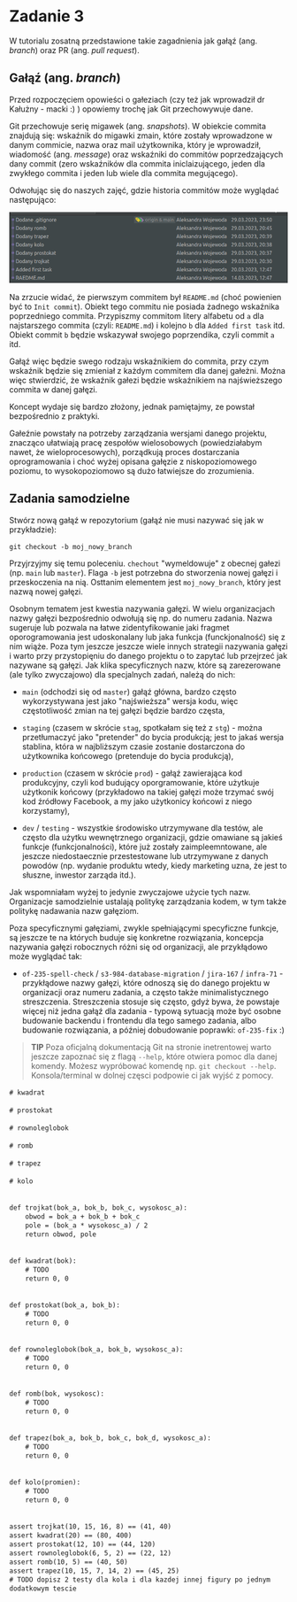 # Zadanie 3

W tutorialu zosatną przedstawione takie zagadnienia jak gałąź (ang. *branch*) oraz PR
(ang. *pull request*).

## Gałąź (ang. *branch*)

Przed rozpoczęciem opowieści o gałeziach (czy też jak wprowadził dr Kałużny - macki :) ) 
opowiemy trochę jak Git przechowywuje dane.

Git przechowuje serię migawek (ang. *snapshots*). 
W obiekcie commita znajdują się: wskaźnik do migawki zmain, które zostały wprowadzone w 
danym commicie, nazwa oraz mail użytkownika, który je wprowadził, wiadomość (ang. *message*)
oraz wskaźniki do commitów poprzedzających dany commit (zero wskaźników dla commita
iniclaizującego, jeden dla zwykłego commita i jeden lub wiele dla commita megującego).

Odwołując się do naszych zajęć, gdzie historia commitów może wyglądać następująco:

![img](/imgs/ex_3_1.png)


Na zrzucie widać, że pierwszym commitem był `README.md` (choć powienien być to `Init commit`).
Obiekt tego commitu nie posiada żadnego wskaźnika poprzedniego commita. Przypiszmy commitom
litery alfabetu od `a` dla najstarszego commita (czyli: `README.md`) i kolejno `b` dla 
`Added first task` itd. Obiekt commit `b` będzie wskazywał swojego poprzendika, czyli 
commit `a` itd.

Gałąź więc będzie swego rodzaju wskaźnikiem do commita, przy czym wskaźnik będzie się zmieniał
z każdym commitem dla danej gałeżni. Można więc stwierdzić, że wskaźnik gałezi będzie wskaźnikiem
na najświeższego commita w danej gałęzi.

Koncept wydaje się bardzo złożony, jednak pamiętajmy, ze powstał bezpośrednio z praktyki. 

Gałeźnie powstały na potrzeby zarządzania wersjami danego projektu, znacząco ułatwiają 
pracę zespołów wielosobowych (powiedziałabym nawet, że wieloprocesowych), porządkują proces
dostarczania oprogramowania i choć wyżej opisana gałęzie z niskopoziomowego poziomu, to
wysokopoziomowo są dużo łatwiejsze do zrozumienia.

## Zadania samodzielne

Stwórz nową gałąź w repozytorium (gałąź nie musi nazywać się jak w przykładzie):

```
git checkout -b moj_nowy_branch
```

Przyjrzyjmy się temu poleceniu. `chechout` "wymeldowuje" z obecnej gałezi (np. `main` lub `master`).
Flaga `-b` jest potrzebna do stworzenia nowej gałęzi i przeskoczenia na nią. Osttanim 
elementem jest `moj_nowy_branch`, który jest nazwą nowej gałęzi.

Osobnym tematem jest kwestia nazywania gałęzi. W wielu organizacjach nazwy gałęzi bezpośrednio 
odwołują się np. do numeru zadania. Nazwa sugeruje lub pozwala na łatwe zidentyfikowanie jaki
fragmet oporogramowania jest udoskonalany lub jaka funkcja (funckjonalność) się z nim wiąże. 
Poza tym jeszcze jeszcze wiele innych strategii nazywania gałęzi i warto przy przystopięniu 
do danego projektu o to zapytać lub przejrzeć jak nazywane są gałęzi. Jak klika 
specyficznych nazw, które są zarezerowane (ale tylko zwyczajowo) dla specjalnych zadań, 
należą do nich:

- `main` (odchodzi się od `master`) gałąź główna, bardzo często wykorzystywana jest jako 
"najświeższa" wersja kodu, więc częstotliwość zmian na tej gałęzi będzie bardzo częsta, 

- `staging` (czasem w skrócie `stag`, spotkałam się też z `stg`) - można przetłumaczyć
jako "pretender" do bycia produkcją; jest to jakaś wersja stablina, która w najbliższym czasie 
zostanie dostarczona do użytkownika końcowego (pretenduje do bycia produkcją),

- `production` (czasem w skrócie `prod`) - gałąź zawierająca kod produkcyjny, czyli kod 
budujący oporgramowanie, które użytkuje użytkonik końcowy (przykładowo na takiej gałęzi 
może trzymać swój kod źródłowy Facebook, a my jako użytkonicy końcowi z niego korzystamy),

- `dev` / `testing` - wszystkie środowisko utrzymywane dla testów, ale często dla użytku 
wewnętrznego organizacji, gdzie omawiane są jakieś funkcje (funkcjonalności), które już 
zostały zaimpleemntowane, ale jeszcze niedostaecznie przestestowane lub utrzymywane z danych
powodów (np. wydanie produktu wtedy, kiedy marketing uzna, że jest to słuszne, inwestor 
zarząda itd.).

Jak wspomniałam wyżej to jedynie zwyczajowe użycie tych nazw. Organizacje samodzielnie 
ustalają politykę zarządzania kodem, w tym także politykę nadawania nazw gałęziom.

Poza specyficznymi gałęziami, zwykle spełniającymi specyficzne funkcje, są jeszcze te 
na których buduje się konkretne rozwiązania, koncepcja nazywania gałęzi robocznych różni się od
organizacji, ale przykłądowo może wyglądać tak:

- `of-235-spell-check` / `s3-984-database-migration` / `jira-167` / `infra-71` - przykłądowe nazwy gałęzi,
które odnoszą się do danego projektu w organizacji oraz numeru zadania, a często także minimalistycznego
streszczenia. Streszczenia stosuje się często, gdyż bywa, że powstaje więcej niż jedna gałąź dla 
zadania - typową sytuacją może być osobne budowanie backendu i frontendu dla tego samego zadania, albo 
budowanie rozwiązania, a później dobudowanie poprawki: `of-235-fix` :)

> **TIP** Poza oficjalną dokumentacją Git na stronie inetrentowej warto jeszcze zapoznać się z 
flagą `--help`, które otwiera pomoc dla danej komendy. Możesz wypróbować komendę np. 
`git checkout --help`. Konsola/terminal w dolnej częsci podpowie ci jak wyjść z pomocy.


```
# kwadrat

# prostokat

# rownoleglobok

# romb

# trapez

# kolo


def trojkat(bok_a, bok_b, bok_c, wysokosc_a):
    obwod = bok_a + bok_b + bok_c
    pole = (bok_a * wysokosc_a) / 2
    return obwod, pole


def kwadrat(bok):
    # TODO
    return 0, 0


def prostokat(bok_a, bok_b):
    # TODO
    return 0, 0


def rownoleglobok(bok_a, bok_b, wysokosc_a):
    # TODO
    return 0, 0


def romb(bok, wysokosc):
    # TODO
    return 0, 0


def trapez(bok_a, bok_b, bok_c, bok_d, wysokosc_a):
    # TODO
    return 0, 0


def kolo(promien):
    # TODO
    return 0, 0


assert trojkat(10, 15, 16, 8) == (41, 40)
assert kwadrat(20) == (80, 400)
assert prostokat(12, 10) == (44, 120)
assert rownoleglobok(6, 5, 2) == (22, 12)
assert romb(10, 5) == (40, 50)
assert trapez(10, 15, 7, 14, 2) == (45, 25)
# TODO dopisz 2 testy dla kola i dla kazdej innej figury po jednym dodatkowym tescie

```
